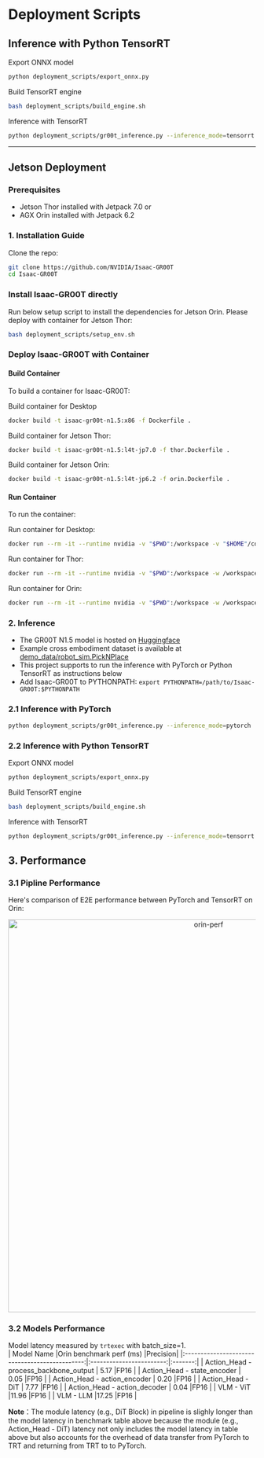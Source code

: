 # Deployment Scripts

## Inference with Python TensorRT

Export ONNX model
```bash
python deployment_scripts/export_onnx.py
```
Build TensorRT engine
```bash
bash deployment_scripts/build_engine.sh
```
Inference with TensorRT
```bash
python deployment_scripts/gr00t_inference.py --inference_mode=tensorrt
```

---

## Jetson Deployment

### Prerequisites

- Jetson Thor installed with Jetpack 7.0
or
- AGX Orin installed with Jetpack 6.2

### 1. Installation Guide

Clone the repo:

```sh
git clone https://github.com/NVIDIA/Isaac-GR00T
cd Isaac-GR00T
```

### Install Isaac-GR00T directly

Run below setup script to install the dependencies for Jetson Orin. Please deploy with container for Jetson Thor:

```sh
bash deployment_scripts/setup_env.sh
```

### Deploy Isaac-GR00T with Container

#### Build Container

To build a container for Isaac-GR00T:

Build container for Desktop
```sh
docker build -t isaac-gr00t-n1.5:x86 -f Dockerfile .
```

Build container for Jetson Thor:
```sh
docker build -t isaac-gr00t-n1.5:l4t-jp7.0 -f thor.Dockerfile .
```

Build container for Jetson Orin:
```sh
docker build -t isaac-gr00t-n1.5:l4t-jp6.2 -f orin.Dockerfile .
```

#### Run Container

To run the container:

Run container for Desktop:
```sh
docker run --rm -it --runtime nvidia -v "$PWD":/workspace -v "$HOME"/code/GR00T-cache:/root/.cache -w /workspace isaac-gr00t-n1.5:x86
```

Run container for Thor:
```sh
docker run --rm -it --runtime nvidia -v "$PWD":/workspace -w /workspace isaac-gr00t-n1.5:l4t-jp7.0
```

Run container for Orin:
```sh
docker run --rm -it --runtime nvidia -v "$PWD":/workspace -w /workspace isaac-gr00t-n1.5:l4t-jp6.2
```

### 2. Inference

* The GR00T N1.5 model is hosted on [Huggingface](https://huggingface.co/nvidia/GR00T-N1.5-3B)
* Example cross embodiment dataset is available at [demo_data/robot_sim.PickNPlace](./demo_data/robot_sim.PickNPlace)
* This project supports to run the inference with PyTorch or Python TensorRT as instructions below
* Add Isaac-GR00T to PYTHONPATH: `export PYTHONPATH=/path/to/Isaac-GR00T:$PYTHONPATH`

### 2.1 Inference with PyTorch

```bash
python deployment_scripts/gr00t_inference.py --inference_mode=pytorch
```

### 2.2 Inference with Python TensorRT

Export ONNX model
```bash
python deployment_scripts/export_onnx.py
```
Build TensorRT engine
```bash
bash deployment_scripts/build_engine.sh
```
Inference with TensorRT
```bash
python deployment_scripts/gr00t_inference.py --inference_mode=tensorrt
```

## 3. Performance
### 3.1 Pipline Performance
Here's comparison of E2E performance between PyTorch and TensorRT on Orin:

<div align="center">
<img src="../media/orin-perf.png" width="800" alt="orin-perf">
</div>

### 3.2 Models Performance
Model latency measured by `trtexec` with batch_size=1.     
| Model Name                                     |Orin benchmark perf (ms)  |Precision|
|:----------------------------------------------:|:------------------------:|:-------:|
| Action_Head - process_backbone_output          | 5.17                     |FP16     |
| Action_Head - state_encoder                    | 0.05                     |FP16     |
| Action_Head - action_encoder                   | 0.20                     |FP16     |
| Action_Head - DiT                              | 7.77                     |FP16     |
| Action_Head - action_decoder                   | 0.04                     |FP16     |
| VLM - ViT                                      |11.96                     |FP16     |
| VLM - LLM                                      |17.25                     |FP16     |  
      
**Note**：The module latency (e.g., DiT Block) in pipeline is slighly longer than the model latency in benchmark table above because the module (e.g., Action_Head - DiT) latency not only includes the model latency in table above but also accounts for the overhead of data transfer from PyTorch to TRT and returning from TRT to to PyTorch.
